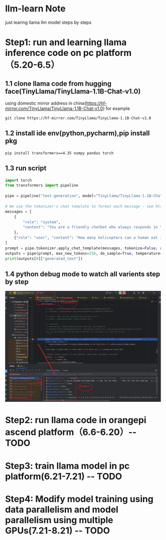 # llm-learn Note
just learing llama llm model steps by steps

# Step1: run and learning llama inference code on pc platform（5.20-6.5）

## 1.1 clone llama code from hugging face(TinyLlama/TinyLlama-1.1B-Chat-v1.0)

using domestic mirror address in china(https://hf-mirror.com/TinyLlama/TinyLlama-1.1B-Chat-v1.0) for example

```shell
git clone https://hf-mirror.com/TinyLlama/TinyLlama-1.1B-Chat-v1.0
```

## 1.2 install ide env(python,pycharm),pip install pkg

```shell
pip install transformers==4.35 numpy pandas torch
```

## 1.3 run script

```python
import torch
from transformers import pipeline

pipe = pipeline("text-generation", model="TinyLlama/TinyLlama-1.1B-Chat-v1.0", torch_dtype=torch.bfloat16, device_map="auto")

# We use the tokenizer's chat template to format each message - see https://hf-mirror.com/docs/transformers/main/en/chat_templating
messages = [
    {
        "role": "system",
        "content": "You are a friendly chatbot who always responds in the style of a pirate",
    },
    {"role": "user", "content": "How many helicopters can a human eat in one sitting?"},
]
prompt = pipe.tokenizer.apply_chat_template(messages, tokenize=False, add_generation_prompt=True)
outputs = pipe(prompt, max_new_tokens=256, do_sample=True, temperature=0.7, top_k=50, top_p=0.95)
print(outputs[0]["generated_text"])
```

## 1.4 python debug mode to watch all varients step by step

![](img/2024-05-20-23-16-01-image.png)

# Step2: run llama code in orangepi ascend platform（6.6-6.20）-- TODO

# Step3: train llama model in pc platform(6.21-7.21) -- TODO

# Step4: Modify model training using data parallelism and model parallelism using multiple GPUs(7.21-8.21) -- TODO

